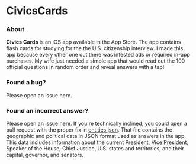 # CivicsCards

### About 

**Civics Cards** is an iOS app available in the App Store. The app contains flash cards for studying for the the U.S. citizenship interview. I made this app because every other one out there was infested ads or required in-app purchases. My wife just needed a simple app that would read out the 100 official questions in random order and reveal answers with a tap!

### Found a bug?

Please open an issue here.

### Found an incorrect answer?

Please open an issue here. If you're technically inclined, you could open a pull request with the proper fix in [entities.json](entities.json).
That file contains the geographic and political data in JSON format used as answers in the app. This data includes information about the current President, Vice President, Speaker of the House, Chief Justice, U.S. states and territories, and their capital, governor, and senators.
